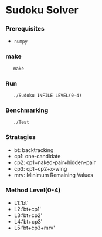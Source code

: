 # Sudoku Solver
### Prerequisites
* `numpy`

### make
       make
### Run 
       ./Sudoku INFILE LEVEL(0-4)
### Benchmarking
       ./Test
 
### Stratagies
- bt: backtracking
- cp1: one-candidate
- cp2: cp1+naked-pair+hidden-pair
- cp3: cp1+cp2+x-wing
- mrv: Minimum Remaining Values

### Method Level(0-4)
- L1:'bt'
- L2:'bt+cp1'
- L3:'bt+cp2'
- L4:'bt+cp3'
- L5:'bt+cp3+mrv'
